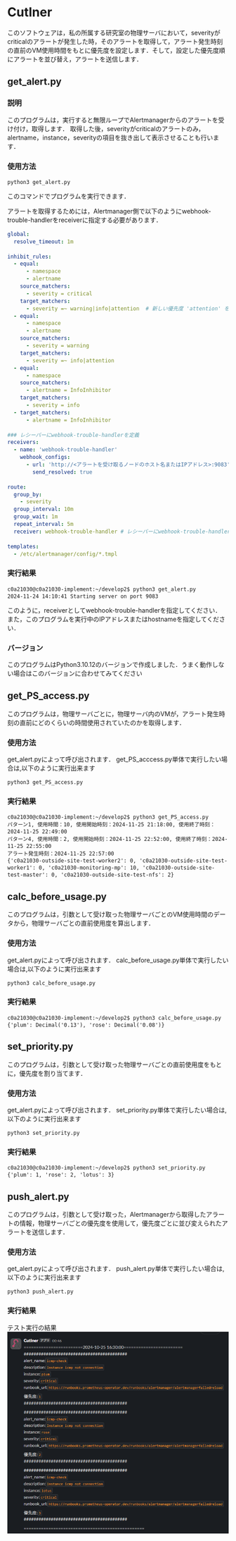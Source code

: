 # CutIner
このソフトウェアは，私の所属する研究室の物理サーバにおいて，severityがcriticalのアラートが発生した時，そのアラートを取得して，アラート発生時刻の直前のVM使用時間をもとに優先度を設定します．そして，設定した優先度順にアラートを並び替え，アラートを送信します．

## get_alert.py
### 説明
このプログラムは，実行すると無限ループでAlertmanagerからのアラートを受け付け，取得します．
取得した後，severityがcriticalのアラートのみ，alertname，instance，severityの項目を抜き出して表示させることも行います．

### 使用方法

```
python3 get_alert.py
```

このコマンドでプログラムを実行できます．

アラートを取得するためには，Alertmanager側で以下のようにwebhook-trouble-handlerをreceiverに指定する必要があります．

```Alertmanager_config.yaml
global:
  resolve_timeout: 1m

inhibit_rules:
  - equal:
      - namespace
      - alertname
    source_matchers:
      - severity = critical
    target_matchers:
      - severity =~ warning|info|attention  # 新しい優先度 'attention' を追加
  - equal:
      - namespace
      - alertname
    source_matchers:
      - severity = warning
    target_matchers:
      - severity =~ info|attention
  - equal:
      - namespace
    source_matchers:
      - alertname = InfoInhibitor
    target_matchers:
      - severity = info
  - target_matchers:
      - alertname = InfoInhibitor

### レシーバーにwebhook-trouble-handlerを定義
receivers:
  - name: 'webhook-trouble-handler'
    webhook_configs:
      - url: 'http://<アラートを受け取るノードのホスト名またはIPアドレス>:9083'
        send_resolved: true
  
route:
  group_by:
    - severity
  group_interval: 10m
  group_wait: 1m
  repeat_interval: 5m
  receiver: webhook-trouble-handler # レシーバーにwebhook-trouble-handlerを指定

templates:
  - /etc/alertmanager/config/*.tmpl
```

### 実行結果
```アラート取得待機中
c0a21030@c0a21030-implement:~/develop2$ python3 get_alert.py 
2024-11-24 14:10:41 Starting server on port 9083
```

このように，receiverとしてwebhook-trouble-handlerを指定してください．
また，このプログラムを実行中のIPアドレスまたはhostnameを指定してください．
### バージョン
このプログラムはPython3.10.12のバージョンで作成しました．うまく動作しない場合はこのバージョンに合わせてみてください

## get_PS_access.py
このプログラムは，物理サーバごとに，物理サーバ内のVMが，アラート発生時刻の直前にどのくらいの時間使用されていたのかを取得します．

### 使用方法
get_alert.pyによって呼び出されます．
get_PS_acccess.py単体で実行したい場合は,以下のように実行出来ます
```
python3 get_PS_access.py
```

### 実行結果
```テスト実行の結果
c0a21030@c0a21030-implement:~/develop2$ python3 get_PS_access.py 
パターン1, 使用時間：10, 使用開始時刻：2024-11-25 21:18:00, 使用終了時刻：2024-11-25 22:49:00
パターン4, 使用時間：2, 使用開始時刻：2024-11-25 22:52:00, 使用終了時刻：2024-11-25 22:55:00
アラート発生時刻：2024-11-25 22:57:00
{'c0a21030-outside-site-test-worker2': 0, 'c0a21030-outside-site-test-worker1': 0, 'c0a21030-monitoring-mp': 10, 'c0a21030-outside-site-test-master': 0, 'c0a21030-outside-site-test-nfs': 2}
```

## calc_before_usage.py
このプログラムは，引数として受け取った物理サーバごとのVM使用時間のデータから，物理サーバごとの直前使用度を算出します．

### 使用方法
get_alert.pyによって呼び出されます．
calc_before_usage.py単体で実行したい場合は,以下のように実行出来ます
```
python3 calc_before_usage.py
```

### 実行結果
```テスト実行の結果
c0a21030@c0a21030-implement:~/develop2$ python3 calc_before_usage.py 
{'plum': Decimal('0.13'), 'rose': Decimal('0.08')}
```

## set_priority.py
このプログラムは，引数として受け取った物理サーバごとの直前使用度をもとに，優先度を割り当てます．

### 使用方法
get_alert.pyによって呼び出されます．
set_priority.py単体で実行したい場合は,以下のように実行出来ます
```
python3 set_priority.py
```

### 実行結果
```テスト実行の結果
c0a21030@c0a21030-implement:~/develop2$ python3 set_priority.py 
{'plum': 1, 'rose': 2, 'lotus': 3}
```

## push_alert.py
このプログラムは，引数として受け取った，Alertmanagerから取得したアラートの情報，物理サーバごとの優先度を使用して，優先度ごとに並び変えられたアラートを送信します．

### 使用方法
get_alert.pyによって呼び出されます．
push_alert.py単体で実行したい場合は,以下のように実行出来ます
```
python3 push_alert.py
```

### 実行結果
テスト実行の結果
![alt text](image.png)